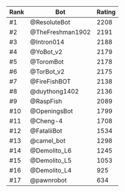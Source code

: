 Rank|Bot|Rating
---|---|---
#1|@ResoluteBot|2208
#2|@TheFreshman1902|2191
#3|@Intron014|2188
#4|@YoBot_v2|2179
#5|@ToromBot|2178
#6|@TorBot_v2|2175
#7|@FireFishBOT|2138
#8|@duythong1402|2136
#9|@RaspFish|2089
#10|@OpeningsBot|1799
#11|@Cheng-4|1708
#12|@FataliiBot|1534
#13|@camel_bot|1298
#14|@Demolito_L6|1245
#15|@Demolito_L5|1053
#16|@Demolito_L4|925
#17|@pawnrobot|634
